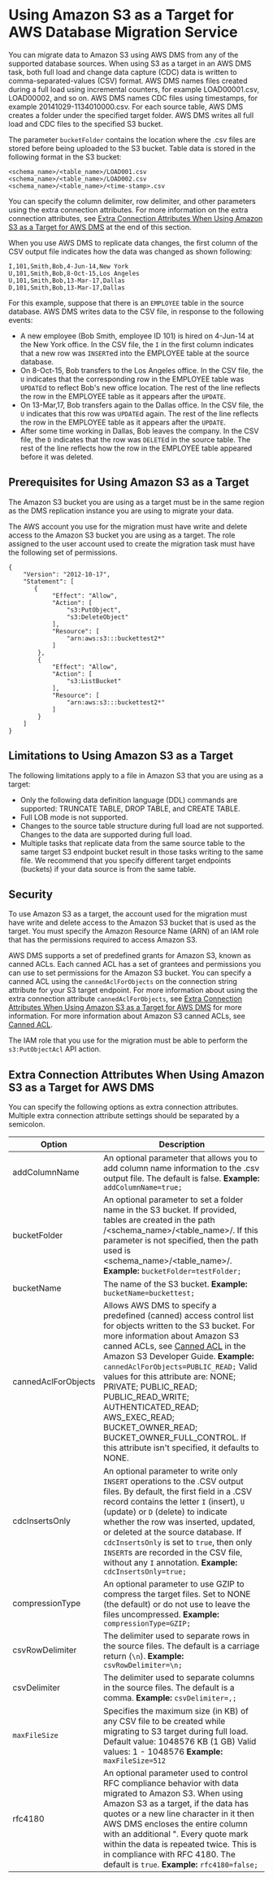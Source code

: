 # Using Amazon S3 as a Target for AWS Database Migration Service<a name="CHAP_Target.S3"></a>

You can migrate data to Amazon S3 using AWS DMS from any of the supported database sources\. When using S3 as a target in an AWS DMS task, both full load and change data capture \(CDC\) data is written to comma\-separated\-values \(CSV\) format\. AWS DMS names files created during a full load using incremental counters, for example LOAD00001\.csv, LOAD00002, and so on\. AWS DMS names CDC files using timestamps, for example 20141029\-1134010000\.csv\. For each source table, AWS DMS creates a folder under the specified target folder\. AWS DMS writes all full load and CDC files to the specified S3 bucket\.

The parameter `bucketFolder` contains the location where the \.csv files are stored before being uploaded to the S3 bucket\. Table data is stored in the following format in the S3 bucket:

```
<schema_name>/<table_name>/LOAD001.csv
<schema_name>/<table_name>/LOAD002.csv
<schema_name>/<table_name>/<time-stamp>.csv
```

You can specify the column delimiter, row delimiter, and other parameters using the extra connection attributes\. For more information on the extra connection attributes, see [Extra Connection Attributes When Using Amazon S3 as a Target for AWS DMS](#CHAP_Target.S3.Configuring) at the end of this section\.

When you use AWS DMS to replicate data changes, the first column of the CSV output file indicates how the data was changed as shown following:

```
I,101,Smith,Bob,4-Jun-14,New York
U,101,Smith,Bob,8-Oct-15,Los Angeles
U,101,Smith,Bob,13-Mar-17,Dallas
D,101,Smith,Bob,13-Mar-17,Dallas
```

For this example, suppose that there is an `EMPLOYEE` table in the source database\. AWS DMS writes data to the CSV file, in response to the following events:
+ A new employee \(Bob Smith, employee ID 101\) is hired on 4\-Jun\-14 at the New York office\. In the CSV file, the `I` in the first column indicates that a new row was `INSERT`ed into the EMPLOYEE table at the source database\.
+ On 8\-Oct\-15, Bob transfers to the Los Angeles office\. In the CSV file, the `U` indicates that the corresponding row in the EMPLOYEE table was `UPDATE`d to reflect Bob's new office location\. The rest of the line reflects the row in the EMPLOYEE table as it appears after the `UPDATE`\. 
+ On 13\-Mar,17, Bob transfers again to the Dallas office\. In the CSV file, the `U` indicates that this row was `UPDATE`d again\. The rest of the line reflects the row in the EMPLOYEE table as it appears after the `UPDATE`\.
+ After some time working in Dallas, Bob leaves the company\. In the CSV file, the `D` indicates that the row was `DELETE`d in the source table\. The rest of the line reflects how the row in the EMPLOYEE table appeared before it was deleted\.

## Prerequisites for Using Amazon S3 as a Target<a name="CHAP_Target.S3.Prerequisites"></a>

The Amazon S3 bucket you are using as a target must be in the same region as the DMS replication instance you are using to migrate your data\. 

The AWS account you use for the migration must have write and delete access to the Amazon S3 bucket you are using as a target\. The role assigned to the user account used to create the migration task must have the following set of permissions\.

```
{
    "Version": "2012-10-17",
    "Statement": [
       {
            "Effect": "Allow",
            "Action": [
                "s3:PutObject",
                "s3:DeleteObject"
            ],
            "Resource": [
                "arn:aws:s3:::buckettest2*"
            ]
        },
        {
            "Effect": "Allow",
            "Action": [
                "s3:ListBucket"
            ],
            "Resource": [
                "arn:aws:s3:::buckettest2*"
            ]
        }
    ]
}
```

## Limitations to Using Amazon S3 as a Target<a name="CHAP_Target.S3.Limitations"></a>

The following limitations apply to a file in Amazon S3 that you are using as a target:
+ Only the following data definition language \(DDL\) commands are supported: TRUNCATE TABLE, DROP TABLE, and CREATE TABLE\.
+ Full LOB mode is not supported\.
+ Changes to the source table structure during full load are not supported\. Changes to the data are supported during full load\.
+ Multiple tasks that replicate data from the same source table to the same target S3 endpoint bucket result in those tasks writing to the same file\. We recommend that you specify different target endpoints \(buckets\) if your data source is from the same table\.

## Security<a name="CHAP_Target.S3.Security"></a>

To use Amazon S3 as a target, the account used for the migration must have write and delete access to the Amazon S3 bucket that is used as the target\. You must specify the Amazon Resource Name \(ARN\) of an IAM role that has the permissions required to access Amazon S3\. 

AWS DMS supports a set of predefined grants for Amazon S3, known as canned ACLs\. Each canned ACL has a set of grantees and permissions you can use to set permissions for the Amazon S3 bucket\. You can specify a canned ACL using the `cannedAclForObjects` on the connection string attribute for your S3 target endpoint\. For more information about using the extra connection attribute `cannedAclForObjects`, see [Extra Connection Attributes When Using Amazon S3 as a Target for AWS DMS](#CHAP_Target.S3.Configuring) for more information\. For more information about Amazon S3 canned ACLs, see [Canned ACL](http://docs.aws.amazon.com/AmazonS3/latest/dev/acl-overview.html#canned-acl)\.

The IAM role that you use for the migration must be able to perform the `s3:PutObjectAcl` API action\.

## Extra Connection Attributes When Using Amazon S3 as a Target for AWS DMS<a name="CHAP_Target.S3.Configuring"></a>

You can specify the following options as extra connection attributes\. Multiple extra connection attribute settings should be separated by a semicolon\.


| **Option** | **Description** | 
| --- | --- | 
| addColumnName |  An optional parameter that allows you to add column name information to the \.csv output file\. The default is false\. **Example:** `addColumnName=true;`  | 
| bucketFolder |  An optional parameter to set a folder name in the S3 bucket\. If provided, tables are created in the path <bucketFolder>/<schema\_name>/<table\_name>/\. If this parameter is not specified, then the path used is <schema\_name>/<table\_name>/\.  **Example:** `bucketFolder=testFolder;`  | 
| bucketName |  The name of the S3 bucket\. **Example:** `bucketName=buckettest;`  | 
| cannedAclForObjects |  Allows AWS DMS to specify a predefined \(canned\) access control list for objects written to the S3 bucket\. For more information about Amazon S3 canned ACLs, see [Canned ACL](http://docs.aws.amazon.com/AmazonS3/latest/dev/acl-overview.html#canned-acl) in the Amazon S3 Developer Guide\. **Example:** `cannedAclForObjects=PUBLIC_READ;` Valid values for this attribute are: NONE; PRIVATE; PUBLIC\_READ; PUBLIC\_READ\_WRITE; AUTHENTICATED\_READ; AWS\_EXEC\_READ; BUCKET\_OWNER\_READ; BUCKET\_OWNER\_FULL\_CONTROL\. If this attribute isn't specified, it defaults to NONE\.  | 
| cdcInsertsOnly |  An optional parameter to write only `INSERT` operations to the \.CSV output files\. By default, the first field in a \.CSV record contains the letter `I` \(insert\), `U` \(update\) or `D` \(delete\) to indicate whether the row was inserted, updated, or deleted at the source database\. If `cdcInsertsOnly` is set to `true`, then only `INSERT`s are recorded in the CSV file, without any `I` annotation\. **Example:** `cdcInsertsOnly=true;`  | 
| compressionType |  An optional parameter to use GZIP to compress the target files\. Set to NONE \(the default\) or do not use to leave the files uncompressed\. **Example:** `compressionType=GZIP;`  | 
| csvRowDelimiter |  The delimiter used to separate rows in the source files\. The default is a carriage return \(`\n`\)\. **Example:** `csvRowDelimiter=\n;`  | 
| csvDelimiter |  The delimiter used to separate columns in the source files\. The default is a comma\. **Example:** `csvDelimiter=,;`  | 
|   `maxFileSize`   |   Specifies the maximum size \(in KB\) of any CSV file to be created while migrating to S3 target during full load\. Default value: 1048576 KB \(1 GB\) Valid values: 1 \- 1048576 **Example:** `maxFileSize=512`  | 
| rfc4180 |  An optional parameter used to control RFC compliance behavior with data migrated to Amazon S3\. When using Amazon S3 as a target, if the data has quotes or a new line character in it then AWS DMS encloses the entire column with an additional "\. Every quote mark within the data is repeated twice\. This is in compliance with RFC 4180\. The default is `true`\. **Example:** `rfc4180=false;`  | 